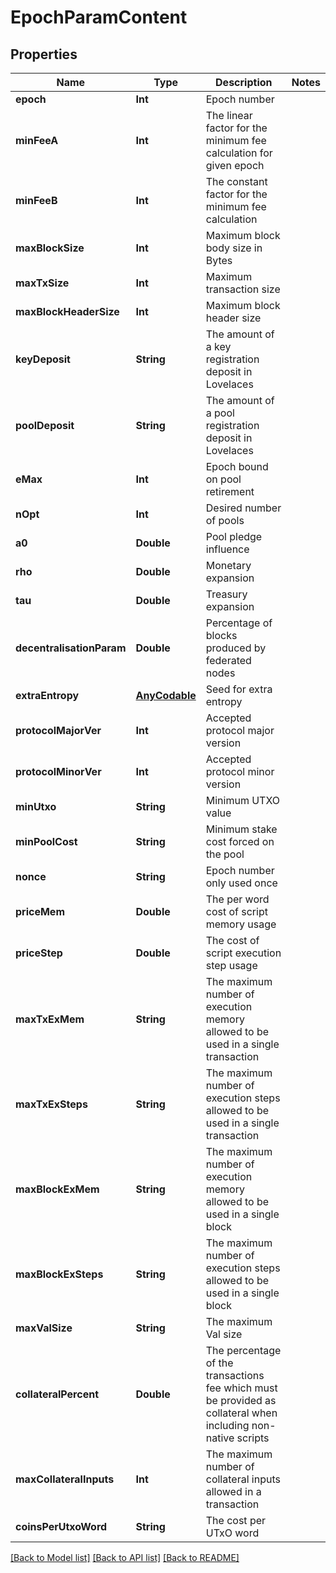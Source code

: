 # EpochParamContent

## Properties
Name | Type | Description | Notes
------------ | ------------- | ------------- | -------------
**epoch** | **Int** | Epoch number | 
**minFeeA** | **Int** | The linear factor for the minimum fee calculation for given epoch | 
**minFeeB** | **Int** | The constant factor for the minimum fee calculation | 
**maxBlockSize** | **Int** | Maximum block body size in Bytes | 
**maxTxSize** | **Int** | Maximum transaction size | 
**maxBlockHeaderSize** | **Int** | Maximum block header size | 
**keyDeposit** | **String** | The amount of a key registration deposit in Lovelaces | 
**poolDeposit** | **String** | The amount of a pool registration deposit in Lovelaces | 
**eMax** | **Int** | Epoch bound on pool retirement | 
**nOpt** | **Int** | Desired number of pools | 
**a0** | **Double** | Pool pledge influence | 
**rho** | **Double** | Monetary expansion | 
**tau** | **Double** | Treasury expansion | 
**decentralisationParam** | **Double** | Percentage of blocks produced by federated nodes | 
**extraEntropy** | [**AnyCodable**](.md) | Seed for extra entropy | 
**protocolMajorVer** | **Int** | Accepted protocol major version | 
**protocolMinorVer** | **Int** | Accepted protocol minor version | 
**minUtxo** | **String** | Minimum UTXO value | 
**minPoolCost** | **String** | Minimum stake cost forced on the pool | 
**nonce** | **String** | Epoch number only used once | 
**priceMem** | **Double** | The per word cost of script memory usage | 
**priceStep** | **Double** | The cost of script execution step usage | 
**maxTxExMem** | **String** | The maximum number of execution memory allowed to be used in a single transaction | 
**maxTxExSteps** | **String** | The maximum number of execution steps allowed to be used in a single transaction | 
**maxBlockExMem** | **String** | The maximum number of execution memory allowed to be used in a single block | 
**maxBlockExSteps** | **String** | The maximum number of execution steps allowed to be used in a single block | 
**maxValSize** | **String** | The maximum Val size | 
**collateralPercent** | **Double** | The percentage of the transactions fee which must be provided as collateral when including non-native scripts | 
**maxCollateralInputs** | **Int** | The maximum number of collateral inputs allowed in a transaction | 
**coinsPerUtxoWord** | **String** | The cost per UTxO word | 

[[Back to Model list]](../README.md#documentation-for-models) [[Back to API list]](../README.md#documentation-for-api-endpoints) [[Back to README]](../README.md)


